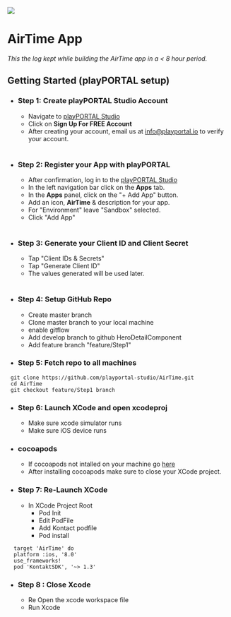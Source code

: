 ![](./readmeAssets/studio.png)
# <b> AirTime App</b></br>

*This the log kept while building the AirTime app in a < 8 hour period.* 


## Getting Started (playPORTAL setup)

* ### <b>Step 1:</b> Create playPORTAL Studio Account

	* Navigate to [playPORTAL Studio](https://studio.playportal.io)
	* Click on <b>Sign Up For FREE Account</b>
	* After creating your account, email us at [info@playportal.io](mailto:info@playportal.io?subject=Developer%20Sandbox%20Access%20Request) to verify your account.
  </br>

* ### <b>Step 2:</b> Register your App with playPORTAL

	* After confirmation, log in to the [playPORTAL Studio](https://studio.playportal.io)
	* In the left navigation bar click on the <b>Apps</b> tab.
	* In the <b>Apps</b> panel, click on the "+ Add App" button.
	* Add an icon, <b>AirTime</b> & description for your app.
	* For "Environment" leave "Sandbox" selected.
	* Click "Add App"
  </br>

* ### <b>Step 3:</b> Generate your Client ID and Client Secret

	* Tap "Client IDs & Secrets"
	* Tap "Generate Client ID"
	* The values generated will be used later.
  </br>





* ### <b>Step 4:</b> Setup GitHub Repo
    * Create master branch
    * Clone master branch to your local machine
    * enable gitflow
    * Add develop branch to github HeroDetailComponent
    * Add feature branch "feature/Step1"

* ### <b>Step 5:</b> Fetch repo to all machines
```
 git clone https://github.com/playportal-studio/AirTime.git
 cd AirTime
 git checkout feature/Step1 branch
```
* ### <b>Step 6:</b> Launch XCode and open xcodeproj
    * Make sure xcode simulator runs
    * Make sure iOS device runs

* ### <b>cocoapods</b>
    * If cocoapods not intalled on your machine go [here](https://cocoapods.org/)
    * After installing cocoapods make sure to close your XCode project.

* ### <b>Step 7: Re-Launch XCode</b>

    * In XCode Project Root
        * Pod Init
        * Edit PodFile
        * Add Kontact podfile
        * Pod install
```
  target 'AirTime' do
  platform :ios, '8.0'
  use_frameworks!
  pod 'KontaktSDK', '~> 1.3'
```


* ### <b>Step 8 : Close Xcode</b>
    * Re Open the xcode workspace file
    * Run Xcode





